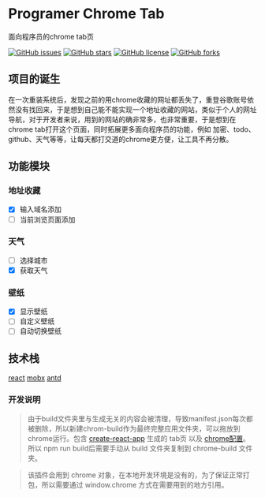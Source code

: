# Programer Chrome Tab

面向程序员的chrome tab页

[![GitHub issues](https://img.shields.io/github/issues/Houserqu/chrome-tab.svg)](https://github.com/Houserqu/chrome-tab/issues) [![GitHub stars](https://img.shields.io/github/stars/Houserqu/chrome-tab.svg)](https://github.com/Houserqu/chrome-tab/stargazers) [![GitHub license](https://img.shields.io/github/license/Houserqu/chrome-tab.svg)](https://github.com/Houserqu/chrome-tab) [![GitHub forks](https://img.shields.io/github/forks/Houserqu/chrome-tab.svg)](https://github.com/Houserqu/chrome-tab/network)

## 项目的诞生

在一次重装系统后，发现之前的用chrome收藏的网址都丢失了，重登谷歌账号依然没有找回来，于是想到自己能不能实现一个地址收藏的网站，类似于个人的网址导航，对于开发者来说，用到的网站的确非常多，也非常重要，于是想到在chrome tab打开这个页面，同时拓展更多面向程序员的功能，例如 加密、todo、github、天气等等，让每天都打交道的chrome更方便，让工具不再分散。

## 功能模块

### 地址收藏

- [x] 输入域名添加
- [ ] 当前浏览页面添加

### 天气

- [ ] 选择城市
- [x] 获取天气

### 壁纸

- [x] 显示壁纸
- [ ] 自定义壁纸
- [ ] 自动切换壁纸

## 技术栈

[react](https://github.com/facebook/react)
[mobx](https://github.com/mobxjs/mobx)
[antd](https://ant.design/)

### 开发说明

> 由于build文件夹里与生成无关的内容会被清理，导致manifest.json每次都被删除，所以新建chrom-build作为最终完整应用文件夹，可以拖放到chrome运行。包含 [create-react-app](https://github.com/facebook/create-react-app) 生成的 tab页 以及 [chrome配置](https://developer.chrome.com/apps/manifest)。所以 npm run build后需要手动从 build 文件夹复制到 chrome-build 文件夹。

> 该插件会用到 chrome 对象，在本地开发环境是没有的，为了保证正常打包，所以需要通过 window.chrome 方式在需要用到的地方引用。